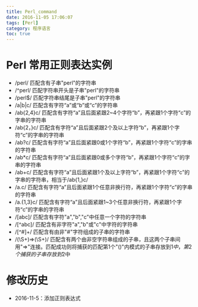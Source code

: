 ```yaml
---
title: Perl_command
date: 2016-11-05 17:06:07
tags: [Perl]
category: 程序语言 
toc: true
---
```

# Perl 常用正则表达实例
* /perl/     匹配含有子串"perl"的字符串
* /^perl/    匹配字符串开头是子串"perl"的字符串
* /perl$/    匹配字符串结尾是子串"perl"的字符串
* /a|b|c/    匹配含有字符“a”或“b”或“c”的字符串
* /ab{2,4}c/ 匹配含有字符“a”且后面紧跟2~4个字符“b”，再紧跟1个字符“c”的字串的字符串
* /ab{2，}c/ 匹配含有字符“a”且后面紧跟2个及以上字符“b”，再紧跟1个字符“c”的字串的字符串
* /ab?c/     匹配含有字符“a”且后面紧跟0或1个字符“b”，再紧跟1个字符“c”的字串的字符串
* /ab*c/     匹配含有字符“a”且后面紧跟0或多个字符“b”，再紧跟1个字符“c”的字串的字符串
* /ab+c/     匹配含有字符“a”且后面紧跟1个及以上字符“b”，再紧跟1个字符“c”的字串的字符串，相当于/ab{1,}c/
* /a.c/      匹配含有字符“a”且后面紧跟1个任意非换行符，再紧跟1个字符“c”的字串的字符串
* /a.{1,3}c/ 匹配含有字符“a”且后面紧跟1~3个任意非换行符，再紧跟1个字符“c”的字串的字符串
* /[abc]/    匹配含有字符"a","b","c"中任意一个字符的字符串
* /[^abc]/   匹配含有非字符"a","b"或"c"中字符的字符串
* /[^#]+/    匹配含有由非"#"字符组成的子串的字符串
* /(\S+)=>(\S+)/ 匹配含有两个由非空字符串组成的子串，且这两个子串间用"=>"连接。匹配成功则将捕获的匹配第1个"()"内模式的子串存放到$1中，第2个捕获的子串存放到$2中
# 修改历史
* 2016-11-5：添加正则表达式
